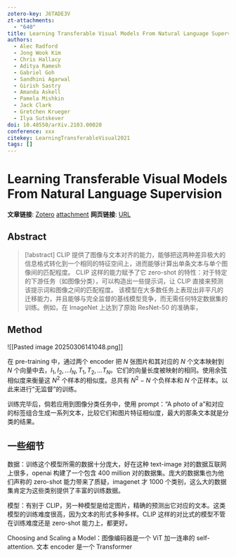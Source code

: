 ```yaml
---
zotero-key: J6TADE3V
zt-attachments:
  - "640"
title: Learning Transferable Visual Models From Natural Language Supervision
authors:
  - Alec Radford
  - Jong Wook Kim
  - Chris Hallacy
  - Aditya Ramesh
  - Gabriel Goh
  - Sandhini Agarwal
  - Girish Sastry
  - Amanda Askell
  - Pamela Mishkin
  - Jack Clark
  - Gretchen Krueger
  - Ilya Sutskever
doi: 10.48550/arXiv.2103.00020
conference: xxx
citekey: LearningTransferableVisual2021
tags: []
---
```

# Learning Transferable Visual Models From Natural Language Supervision

**文章链接**: [Zotero](zotero://select/library/items/J6TADE3V) [attachment](<file:///home/ilot/Documents/Zotero/storage/YCV3WJGW/Radford%20%E7%AD%89%20-%202021%20-%20Learning%20Transferable%20Visual%20Models%20From%20Natural%20Language%20Supervision.pdf>)
**网页链接**: [URL](http://arxiv.org/abs/2103.00020)
## Abstract

>[!abstract]
> CLIP 提供了图像与文本对齐的能力，能够把这两种差异极大的信息格式转化到一个相同的特征空间上，进而能够计算出单条文本与单个图像间的匹配程度。
> CLIP 这样的能力赋予了它 zero-shot 的特性：对于特定的下游任务（如图像分类），可以构造出一些提示词，让 CLIP 直接来预测该提示词和图像之间的匹配程度。
> 该模型在大多数任务上表现出非平凡的迁移能力，并且能够与完全监督的基线模型竞争，而无需任何特定数据集的训练。例如，在 ImageNet 上达到了原始 ResNet-50 的准确率，



## Method

![[Pasted image 20250306141048.png]]

在 pre-training 中，通过两个 encoder 把 $N$ 张图片和其对应的 $N$ 个文本映射到 $N$ 个向量中去，$I_{1},I_{2},\dots I_{N},T_{1},T_{2},\dots T_{N}$。它们的向量长度被映射的相同。使用余弦相似度来衡量这 $N^{2}$ 个样本的相似度。总共有 $N^{2}-N$ 个负样本和 $N$ 个正样本。以此来进行“无监督”的训练。

训练完毕后，倘若应用到图像分类任务中，使用 prompt：“A photo of a”和对应的标签组合生成一系列文本，比较它们和图片特征相似度，最大的那条文本就是分类的结果。

## 一些细节
数据：训练这个模型所需的数据十分庞大，好在这种 text-image 对的数据互联网上很多，openai 构建了一个包含 400 million 对的数据集。庞大的数据集也为他们声称的 zero-shot 能力带来了质疑，imagenet 才 1000 个类别，这么大的数据集肯定为这些类别提供了丰富的训练数据。

模型：有别于 CLIP，另一种模型是给定图片，精确的预测出它对应的文本。这类模型的训练难度很高，因为文本的形式多种多样。CLIP 这样的对比式的模型不管在训练难度还是 zero-shot 能力上，都更好。

Choosing and Scaling a Model：图像编码器是一个 ViT 加一连串的 self-attention. 文本 encoder 是一个 Transformer
